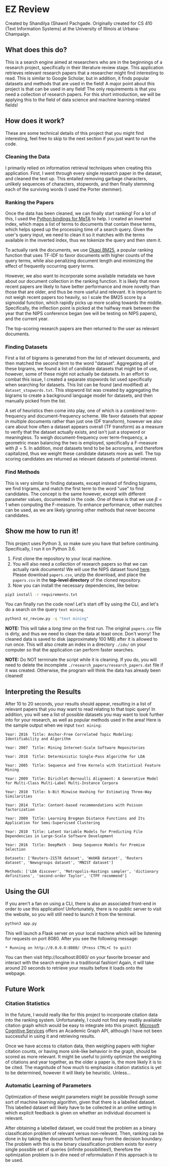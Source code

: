 
# EZ Review

Created by Shandilya (Shawn) Pachgade. Originally created for CS 410 (Text Information Systems) at the University of Illinois at Urbana-Champaign.

## What does this do?

This is a search engine aimed at researchers who are in the beginnings of a research project, specifically in their literature review stage. This application retrieves relevant research papers that a researcher might find interesting to read. This is similar to Google Scholar, but in addition, it finds popular datasets and methods that are used in the field! A major point about this project is that can be used in any field! The only requirements is that you need a collection of research papers. For this short introduction, we will be applying this to the field of data science and machine learning related fields!

## How does it work?

These are some technical details of this project that you might find interesting, feel free to skip to the next section if you just want to run the code.

### Cleaning the Data
I primarily relied on information retrieval techniques when creating this application. First, I went through every single research paper in the dataset, and cleaned the text up. This entailed removing garbage characters, unlikely sequences of characters, stopwords, and then finally stemming each of the surviving words (I used the Porter stemmer).

### Ranking the Papers
Once the data has been cleaned, we can finally start ranking! For a lot of this, I used the [Python bindings for MeTA](https://github.com/meta-toolkit/metapy) to help. I created an inverted index, which maps a list of terms to documents that contain these terms, which helps speed up the processing time of a search query. Given the user's query input, we need to clean it so it matches with the terms available in the inverted index, thus we tokenize the query and then stem it. 

To actually rank the documents, we use [Okapi BM25](https://en.wikipedia.org/wiki/Okapi_BM25), a popular ranking function that uses TF-IDF to favor documents with higher counts of the query terms, while also penalizing document length and minimizing the effect of frequently occurring query terms.  

However, we also want to incorporate some available metadata we have about our document collection in the ranking function. It is likely that more recent papers are likely to have better performance and more novelty than those that are older, and thus be more useful and relevant. It is important to not weigh recent papers too heavily, so I scale the BM25 score by a sigmoidal function, which rapidly picks up more scaling towards the middle. Specifically, the inflection point is picked at the halfway mark between the year that the NIPS conference began (we will be testing on NIPS papers), and the current year.  

The top-scoring research papers are then returned to the user as relevant documents.

### Finding Datasets
First a list of bigrams is generated from the list of relevant documents, and then matched the second term to the word "dataset". Aggregating all of these bigrams, we found a list of candidate datasets that might be of use, however, some of these might not actually be datasets. In an effort to combat this issue, I created a separate stopwords list used specifically when searching for datasets. This list can be found (and modified) at `dataset_stopwords.txt`. This stopword list was created by aggregating the bigrams to create a background language model for datasets, and then manually picked from the list.

A set of heuristics then come into play, one of which is a combined term-frequency and document-frequency scheme. We favor datasets that appear in multiple documents rather than just one (DF transform), however we also care about how often a dataset appears overall (TF transform) as a measure to verify that the dataset actually exists, and isn't just a stopword or meaningless. To weigh document-frequency over term-frequency, a geometric mean balancing the two is employed, specifically a F-measure with $\beta=5$. In addition, most datasets tend to be be acronyms, and therefore capitalized, thus we weight these candidate datasets more as well. The top scoring candidates are returned as relevant datasets of potential interest.

### Find Methods
This is very similar to finding datasets, except instead of finding bigrams, we find trigrams, and match the first term to the word "use" to find candidates. The concept is the same however, except with different parameter values, documented in the code. One of these is that we use $\beta=1$ when computing the F-measure. To enhance performance, other matches can be used, as we are likely ignoring other methods that never become candidates. 

## Show me how to run it!

This project uses Python 3, so make sure you have that before continuing. Specifically, I run it on Python 3.6.

 1. First clone the repository to your local machine.
 2. You will also need a collection of research papers so that we can actually rank documents! We will use the NIPS dataset found [here](https://www.kaggle.com/benhamner/nips-papers/data). Please download `papers.csv`, unzip the download, and place the `papers.csv` in the **top-level directory** of the cloned repository.
 3. Now you can install the necessary dependencies, like below:
```bash
pip3 install -r requirements.txt 
```

You can finally run the code now! Let's start off by using the CLI, and let's do a search on the query `text mining`.
```bash
python3 ez_review.py -q "text mining"
```
**NOTE:** This will take a *long time* on the first run. The original `papers.csv` file is dirty, and thus we need to clean the data at least once. Don't worry! The cleaned data is saved to disk (approximately 100 MB) after it is allowed to run once. This will also create an index in a directory `./idx/` on your computer so that the application can perform faster searches.

**NOTE:** Do NOT terminate the script while it is cleaning. If you do, you will need to delete the incomplete `./research_papers/research_papers.dat` file if it was created. Otherwise, the program will think the data has already been cleaned!

## Interpreting the Results
After 10 to 20 seconds, your results should appear, resulting in a list of relevant papers that you may want to read relating to that topic query! In addition, you will see a list of possible datasets you may want to look further into for your research, as well as popular methods used in the area! Here is the sample output when we input `text mining`:
```
Year: 2016  Title: Anchor-Free Correlated Topic Modeling: Identifiability and Algorithm

Year: 2007  Title: Mining Internet-Scale Software Repositories

Year: 2010  Title: Deterministic Single-Pass Algorithm for LDA

Year: 2005  Title: Sequence and Tree Kernels with Statistical Feature Mining

Year: 2009  Title: Dirichlet-Bernoulli Alignment: A Generative Model for Multi-Class Multi-Label Multi-Instance Corpora

Year: 2010  Title: b-Bit Minwise Hashing for Estimating Three-Way Similarities

Year: 2014  Title: Content-based recommendations with Poisson factorization

Year: 2009  Title: Learning Bregman Distance Functions and Its Application for Semi-Supervised Clustering

Year: 2010  Title: Latent Variable Models for Predicting File Dependencies in Large-Scale Software Development

Year: 2016  Title: DeepMath - Deep Sequence Models for Premise Selection

Datasets: ['Reuters-21578 dataset', 'WebKB dataset', 'Reuters dataset', 'Newsgroups dataset', 'MNIST dataset']

Methods: ['LDA discover', 'Metropolis-Hastings sampler', 'dictionary definitions', 'second-order Taylor', 'CTPF recommend']
```

## Using the GUI 

If you aren't a fan on using a CLI, there is also an associated front-end in order to use this application! Unfortunately, there is no public server to visit the website, so you will still need to launch it from the terminal.

```bash
python3 app.py
```

This will launch a Flask server on your local machine which will be listening for requests on port 8080. After you see the following message:

`* Running on http://0.0.0.0:8080/ (Press CTRL+C to quit)`

You can then visit http://localhost:8080/ on your favorite browser and interact with the search engine in a traditional fashion! Again, it will take around 20 seconds to retrieve your results before it loads onto the webpage.

## Future Work

### Citation Statistics

In the future, I would really like for this project to incorporate citation data into the ranking system. Unfortunately, I could not find any readily available citation graph which would be easy to integrate into this project. [Microsoft Cognitive Services](https://azure.microsoft.com/en-us/services/cognitive-services/) offers an Academic Graph API, although I have not been successful in using it and retrieving results.

Once we have access to citation data, then weighing papers with higher citation counts, or having more sink-like behavior in the graph, should be scored as more relevant. It might be useful to jointly optimize the weighting of citations and year together, as the older a paper is, the more likely it is to be cited. The magnitude of how much to emphasize citation statistics is yet to be determined, however it will likely be heuristic. Unless...

### Automatic Learning of Parameters

Optimization of these weight parameters might be possible through some sort of machine learning algorithm, given that there is a labelled dataset. This labelled dataset will likely have to be collected in an online setting in which explicit feedback is given on whether an individual document is relevant. 

After obtaining a labelled dataset, we could treat the problem as a binary classification problem of relevant versus non-relevant. Then, ranking can be done in by taking the documents furthest away from the decision boundary. The problem with this is the binary classification problem exists for every single possible set of queries (infinite possibilities!), therefore the optimization problem is in dire need of reformulation if this approach is to be used.

